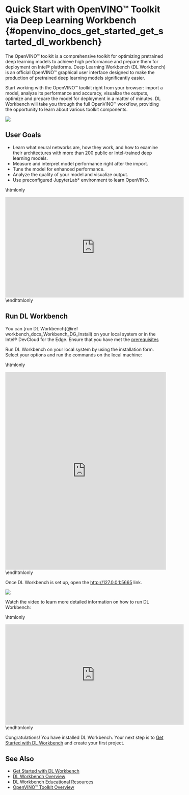 # Quick Start with OpenVINO™ Toolkit via Deep Learning Workbench {#openvino_docs_get_started_get_started_dl_workbench}

The OpenVINO™ toolkit  is a comprehensive toolkit for optimizing pretrained deep learning models to achieve high performance and prepare them for deployment on Intel® platforms. Deep Learning Workbench (DL Workbench) is an official OpenVINO™ graphical user interface designed to make the production of pretrained deep learning models significantly easier.

Start working with the OpenVINO™ toolkit right from your browser: import a model, analyze its performance and accuracy, visualize the outputs, optimize and prepare the model for deployment in a matter of minutes. DL Workbench will take you through the full OpenVINO™ workflow, providing the opportunity to learn about various toolkit components.

![](./dl_workbench_img/diagram_wb.png)

##  User Goals

* Learn what neural networks are, how they work, and how to examine their architectures with more than 200 public or Intel-trained deep learning models.
* Measure and interpret model performance right after the import​.
* Tune the model for enhanced performance.
* Analyze the quality of your model and visualize output.
* Use preconfigured JupyterLab\* environment to learn OpenVINO. 

\htmlonly
<iframe width="560" height="315" src="https://www.youtube.com/embed/on8xSSTKCt8" title="YouTube video player" frameborder="0" allow="accelerometer; autoplay; clipboard-write; encrypted-media; gyroscope; picture-in-picture" allowfullscreen></iframe>
\endhtmlonly

## Run DL Workbench 

You can [run DL Workbench](@ref workbench_docs_Workbench_DG_Install) on your local system or in the Intel® DevCloud for the Edge. Ensure that you have met the [prerequisites](https://docs.openvinotoolkit.org/latest/workbench_docs_Workbench_DG_Prerequisites.html)

Run DL Workbench on your local system by using the installation form. Select your options and run the commands on the local machine:

\htmlonly
<iframe style="width: 100%; height: 620px;" src="https://openvinotoolkit.github.io/workbench_aux/"  frameborder="0" allow="clipboard-write;"></iframe>
\endhtmlonly

Once DL Workbench is set up, open the http://127.0.0.1:5665 link.

![](./dl_workbench_img/active_projects_page.png)

Watch the video to learn more detailed information on how to run DL Workbench:

\htmlonly
<iframe width="560" height="315" src="https://www.youtube.com/embed/JBDG2g5hsoM"  frameborder="0" allow="accelerometer; autoplay; clipboard-write; encrypted-media; gyroscope; picture-in-picture" allowfullscreen></iframe>
\endhtmlonly

Congratulations! You have installed DL Workbench. Your next step is to [Get Started with DL Workbench](https://docs.openvinotoolkit.org/latest/workbench_docs_Workbench_DG_Work_with_Models_and_Sample_Datasets.html) and create your first project. 

## See Also
* [Get Started with DL Workbench](https://docs.openvinotoolkit.org/latest/workbench_docs_Workbench_DG_Work_with_Models_and_Sample_Datasets.html)
* [DL Workbench Overview](https://docs.openvinotoolkit.org/latest/workbench_docs_Workbench_DG_Introduction.html)
* [DL Workbench Educational Resources](https://docs.openvinotoolkit.org/latest/workbench_docs_Workbench_DG_Additional_Resources.html)
* [OpenVINO™ Toolkit Overview](../index.md)

